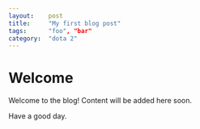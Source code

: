 ```yaml
---
layout:    post
title:     "My first blog post"
tags:      "foo", "bar"
category:  "dota 2"
---
```


# Welcome

Welcome to the blog! Content will be added here soon.

Have a good day.

